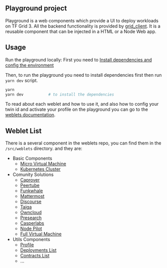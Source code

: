 ## Playground project

Playground is a web components which provide a UI to deploy workloads on TF Grid 3. All the backend functionality is provided by [grid_client](https://github.com/threefoldtech/tfgrid-sdk-ts/tree/development/packages/grid_client). It is a reusable component that can be injected in a HTML or a Node Web app.

## Usage

Run the playground locally:
First you need to [Install dependencies and config the environment](./config.md)

Then, to run the playground you need to install dependencies first then run `yarn dev` script.

```bash
yarn
yarn dev           # to install the dependencies
```

To read about each weblet and how to use it, and also how to config your twin id and activate your profile on the playground you can go to the [weblets documentation](https://manual.grid.tf/weblets/weblets_profile_manager.html?highlight=profile#profile-manager).

## Weblet List

There is a several component in the weblets repo, you can find them in the `/src/weblets` directory. and they are:

- Basic Components
  - [Micro Virtual Machine](../src/weblets/micro_vm.vue)
  - [Kubernetes Cluster](../src/weblets/tf_kubernetes.vue)
- Comunity Solutions
  - [Caprover](../src/weblets/tf_caprover.vue)
  - [Peertube](../src/weblets/tf_peertube.vue)
  - [Funkwhale](../src/weblets/tf_funkwhale.vue)
  - [Mattermost](../src/weblets/tf_mattermost.vue)
  - [Discourse](../src/weblets/tf_discourse.vue)
  - [Taiga](../src/weblets/tf_taiga.vue)
  - [Owncloud](../src/weblets/tf_owncloud.vue)
  - [Presearch](../src/weblets/tf_presearch.vue)
  - [Casperlabs](../src/weblets/tf_casperlabs.vue)
  - [Node Pilot](../src/weblets/tf_node_pilot.vue)
  - [Full Virtual Machine](../src/weblets/full_vm.vue)
- Utils Components
  - [Profile](../src/weblets/profile_manager.vue)
  - [Deployments List](../src/weblets/tf_deployment_list.vue)
  - [Contracts List](../src/weblets/tf_contracts_list.vue)
  - ...
